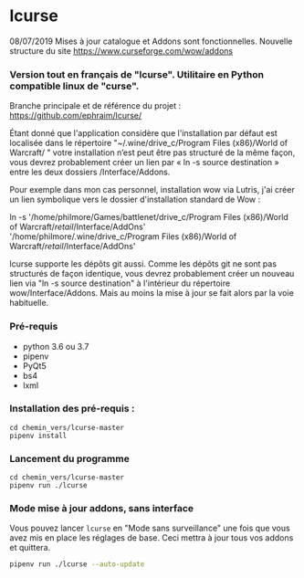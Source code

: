 lcurse
======

08/07/2019 Mises à jour catalogue et Addons sont fonctionnelles.
Nouvelle structure du site https://www.curseforge.com/wow/addons

### Version tout en français de "lcurse". Utilitaire en Python compatible linux de "curse".
Branche principale et de référence du projet :
https://github.com/ephraim/lcurse/

Étant donné que l'application considère que l'installation par défaut est localisée dans le répertoire
"~/.wine/drive_c/Program Files (x86)/World of Warcraft/ "
votre installation n’est peut être pas structuré de la même façon, vous devrez probablement créer un lien par « ln -s source destination » entre les deux dossiers /Interface/Addons.

Pour exemple dans mon cas personnel, installation wow via Lutris, j'ai créer un lien symbolique vers le dossier d'installation standard de Wow :

ln -s '/home/philmore/Games/battlenet/drive_c/Program Files (x86)/World of Warcraft/_retail_/Interface/AddOns' '/home/philmore/.wine/drive_c/Program Files (x86)/World of Warcraft/_retail_/Interface/AddOns'

lcurse supporte les dépôts git aussi.
Comme les dépôts git ne sont pas structurés de façon identique, vous devrez probablement créer un nouveau lien via
"ln -s source destination" à l'intérieur du répertoire wow/Interface/Addons.
Mais au moins la mise à jour se fait alors par la voie habituelle.

### Pré-requis
* python 3.6 ou 3.7
* pipenv
* PyQt5
* bs4
* lxml

### Installation des pré-requis :
```terminal bash
cd chemin_vers/lcurse-master
pipenv install
```
### Lancement du programme
```terminal bash
cd chemin_vers/lcurse-master
pipenv run ./lcurse
```
### Mode mise à jour addons, sans interface

Vous pouvez lancer `lcurse` en "Mode sans surveillance" une fois que vous avez mis en place les réglages de base.
Ceci mettra à jour tous vos addons et quittera.
```bash
pipenv run ./lcurse --auto-update
```
